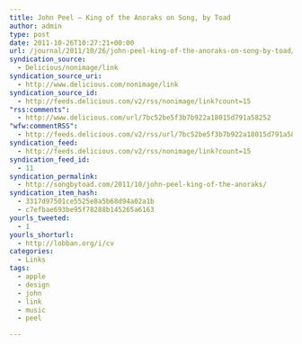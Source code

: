 ```yaml
---
title: John Peel – King of the Anoraks on Song, by Toad
author: admin
type: post
date: 2011-10-26T10:27:21+00:00
url: /journal/2011/10/26/john-peel-king-of-the-anoraks-on-song-by-toad/
syndication_source:
  - Delicious/nonimage/link
syndication_source_uri:
  - http://www.delicious.com/nonimage/link
syndication_source_id:
  - http://feeds.delicious.com/v2/rss/nonimage/link?count=15
"rss:comments":
  - http://www.delicious.com/url/7bc52be5f3b7b922a18015d791a58252
"wfw:commentRSS":
  - http://feeds.delicious.com/v2/rss/url/7bc52be5f3b7b922a18015d791a58252
syndication_feed:
  - http://feeds.delicious.com/v2/rss/nonimage/link?count=15
syndication_feed_id:
  - 11
syndication_permalink:
  - http://songbytoad.com/2011/10/john-peel-king-of-the-anoraks/
syndication_item_hash:
  - 3317d97501ce5525e8a5b68d94a02a1b
  - c7efbae693be95f78288b145265a6163
yourls_tweeted:
  - 1
yourls_shorturl:
  - http://lobban.org/i/cv
categories:
  - Links
tags:
  - apple
  - design
  - john
  - link
  - music
  - peel

---
```

